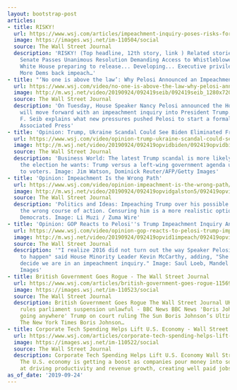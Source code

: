 ```yaml
---
layout: bootstrap-post
articles:
- title: RISKY!
  url: https://www.wsj.com/articles/impeachment-inquiry-poses-risks-for-democrats-as-well-as-trump-11569366737
  image: https://images.wsj.net/im-110504/social
  source: The Wall Street Journal
  description: 'RISKY! (Top headline, 12th story, link ) Related stories: Republican
    Senate Passes Unanimous Resolution Demanding Access to Whistleblower Complaint...
    White House preparing to release... Developing... Executive privilege battle looms...
    More Dems back impeach…'
- title: "‘No one is above the law’: Why Pelosi Announced an Impeachment Inquiry"
  url: https://www.wsj.com/video/no-one-is-above-the-law-why-pelosi-announced-an-impeachment-inquiry/BE9FA1B7-456F-4EEA-A235-BB002BD9EB00.html
  image: http://m.wsj.net/video/20190924/092419seib/092419seib_1280x720.jpg
  source: The Wall Street Journal
  description: 'On Tuesday, House Speaker Nancy Pelosi announced the House of Representatives
    will move forward with an impeachment inquiry into President Trump. WSJ''s Gerald
    F. Seib explains what new pressures pushed Pelosi to start a formal inquiry. Photo:
    Associated Press'
- title: 'Opinion: Trump, Ukraine Scandal Could See Biden Eliminated From 2020 Race'
  url: https://www.wsj.com/video/opinion-trump-ukraine-scandal-could-see-biden-eliminated-from-2020-race/4DADDDE3-2553-459E-9C06-ED23D837DC5A.html
  image: http://m.wsj.net/video/20190924/092419opvidbiden/092419opvidbiden_1280x720.jpg
  source: The Wall Street Journal
  description: 'Business World: The latest Trump scandal is more likely to give us
    the election he wants: Trump versus a left-wing government agenda unappealing
    to voters. Image: Jim Watson, Dominick Reuter/AFP/Getty Images'
- title: 'Opinion: Impeachment Is the Wrong Path'
  url: https://www.wsj.com/video/opinion-impeachment-is-the-wrong-path/0A05529C-F571-461C-870B-7F1C172AFF5A.html
  image: http://m.wsj.net/video/20190924/092419opvidgalston5/092419opvidgalston5_1280x720.jpg
  source: The Wall Street Journal
  description: 'Politics and Ideas: Impeaching Trump over his possible misdeeds is
    the wrong course of action. Censuring him is a more realistic option for Congressional
    Democrats. Image: Li Muzi / Zuma Wire'
- title: 'Opinion: GOP Reacts to Pelosi''s Trump Impeachment Inquiry Announcement'
  url: https://www.wsj.com/video/opinion-gop-reacts-to-pelosi-trump-impeachment-inquiry-announcement/C2FF93BD-2F1B-49CB-9F84-00D1F1683114.html
  image: http://m.wsj.net/video/20190924/092419opvid1impeach/092419opvid1impeach_1280x720.jpg
  source: The Wall Street Journal
  description: '"I realize 2016 did not turn out the way Speaker Pelosi wanted it
    to happen" said House Minority Leader Kevin McCarthy, adding, "She cannot unilaterally
    decide we are in an impeachment inquiry." Image: Saul Loeb, Mandel Ngan/AFP/Getty
    Images'
- title: British Government Goes Rogue - The Wall Street Journal
  url: https://www.wsj.com/articles/british-government-goes-rogue-11569367412
  image: https://images.wsj.net/im-110523/social
  source: The Wall Street Journal
  description: British Government Goes Rogue The Wall Street Journal UK Supreme Court
    rules parliament suspension unlawful - BBC News BBC News 'Boris Johnson isn't
    going anywhere' Trump on court ruling The Sun Boris Johnson’s Ultimate Deceit
    The New York Times Boris Johnson…
- title: Corporate Tech Spending Helps Lift U.S. Economy - Wall Street Journal
  url: https://www.wsj.com/articles/corporate-tech-spending-helps-lift-u-s-economy-11569367000
  image: https://images.wsj.net/im-110522/social
  source: The Wall Street Journal
  description: Corporate Tech Spending Helps Lift U.S. Economy Wall Street Journal
    The U.S. economy is getting a boost as companies pour money into software aimed
    at driving productivity and revenue growth, creating well paid jobs at the...
as_of_date: '2019-09-24'
---
```


